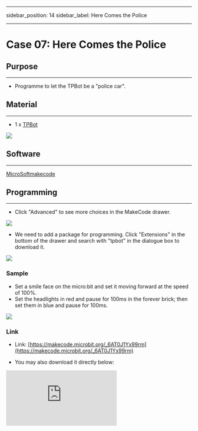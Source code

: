 ﻿---

sidebar_position: 14
sidebar_label: Here Comes the Police

---

# Case 07: Here Comes the Police

## Purpose
---
- Programme to let the TPBot be a "police car".

## Material
---

- 1 x [TPBot](https://www.elecfreaks.com/tpbot.html)


![](https://wiki-media-ef.oss-cn-hongkong.aliyuncs.com//images/TPBot_tianpeng_case_01_01.png)

## Software
---
[MicroSoftmakecode](https://makecode.microbit.org/#)


## Programming
---


- Click "Advanced" to see more choices in the MakeCode drawer.

![](https://wiki-media-ef.oss-cn-hongkong.aliyuncs.com//images/TPBot_tianpeng_case_01_02.png)

- We need to add a package for programming. Click "Extensions" in the bottom of the drawer and search with "tpbot" in the dialogue box to download it.

![](https://wiki-media-ef.oss-cn-hongkong.aliyuncs.com//images/TPBot_tianpeng_case_01_03.png)

### Sample
- Set a smile face on the micro:bit and set it moving forward at the speed of 100%.
- Set the headlights in red and pause for 100ms in the forever brick; then set them in blue and pause for 100ms.

![](https://wiki-media-ef.oss-cn-hongkong.aliyuncs.com//images/TPBot_tianpeng_case_07_04.png)

### Link
- Link: [https://makecode.microbit.org/_6AT0J1Yx99rm](https://makecode.microbit.org/_6AT0J1Yx99rm)

- You may also download it directly below:

<div
    style={{
        position: 'relative',
        paddingBottom: '60%',
        overflow: 'hidden',
    }}
>
    <iframe
        src="https://makecode.microbit.org/_6AT0J1Yx99rm"
        frameborder="0"
        sandbox="allow-popups allow-forms allow-scripts allow-same-origin"
        style={{
            position: 'absolute',
            width: '100%',
            height: '100%',
        }}
    />
</div>


### Conclusion

- Power up to set the TPBot driving forward with the headlights alternating showing red and bule.

## Exploration
---


## FAQ
---


## Relevant File
---
